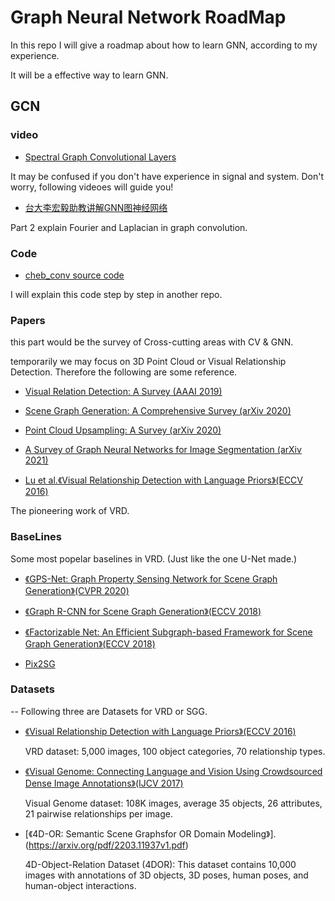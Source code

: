 # Graph Neural Network RoadMap 
In this repo I will give a roadmap about how to learn GNN, according to my experience. 

It will be a effective way to learn GNN.

## GCN 
### video
+ [Spectral Graph Convolutional Layers](https://pytorch-geometric.readthedocs.io/en/latest/get_started/colabs.html) 

It may be confused if you don't have experience in signal and system. Don't worry, following videoes will guide you!

+ [台大李宏毅助教讲解GNN图神经网络](https://www.bilibili.com/video/BV1G54y1971S/?spm_id_from=333.337.search-card.all.click)

Part 2 explain Fourier and Laplacian in graph convolution.

### Code 
+ [cheb_conv source code](https://pytorch-geometric.readthedocs.io/en/latest/_modules/torch_geometric/nn/conv/cheb_conv.html#ChebConv)

I will explain this code step by step in another repo.

### Papers
this part would be the survey of Cross-cutting areas with CV & GNN.

temporarily we may focus on 3D Point Cloud or Visual Relationship Detection. Therefore the following are some reference.

+ [Visual Relation Detection: A Survey (AAAI 2019)](https://ieeexplore.ieee.org/stamp/stamp.jsp?tp=&arnumber=9693341)
+ [Scene Graph Generation: A Comprehensive Survey (arXiv 2020)](https://arxiv.org/pdf/2201.00443.pdf)
+ [Point Cloud Upsampling: A Survey (arXiv 2020)](https://arxiv.org/pdf/2106.04779.pdf)
+ [A Survey of Graph Neural Networks for Image Segmentation (arXiv 2021)](https://arxiv.org/pdf/2106.06307.pdf)

+ [Lu et al.《Visual Relationship Detection with Language Priors》(ECCV 2016)](https://arxiv.org/pdf/1608.00187.pdf)

The pioneering work of VRD.

### BaseLines
Some most popelar baselines in VRD. (Just like the one U-Net made.)

+ [《GPS-Net: Graph Property Sensing Network for Scene Graph Generation》(CVPR 2020)](https://openaccess.thecvf.com/content_CVPR_2020/papers/Lin_GPS-Net_Graph_Property_Sensing_Network_for_Scene_Graph_Generation_CVPR_2020_paper.pdf)

+ [《Graph R-CNN for Scene Graph Generation》(ECCV 2018)](https://arxiv.org/pdf/1808.00191.pdf)
+ [《Factorizable Net: An Efficient Subgraph-based Framework for Scene Graph Generation》(ECCV 2018)](https://arxiv.org/pdf/1806.11538.pdf)
+ [Pix2SG<Location-Free Scene Graph Generation>](https://arxiv.org/pdf/2303.10944v1.pdf)

### Datasets
-- Following three are Datasets for VRD or SGG.
+ [《Visual Relationship Detection with Language Priors》(ECCV 2016)](https://arxiv.org/pdf/1608.00187.pdf)

  VRD dataset: 5,000 images, 100 object categories, 70 relationship types.

+ [《Visual Genome: Connecting Language and Vision Using Crowdsourced Dense Image Annotations》(IJCV 2017)](https://arxiv.org/pdf/1602.07332.pdf)

  Visual Genome dataset: 108K images, average 35 objects, 26 attributes, 21 pairwise relationships per image.

+ [《4D-OR: Semantic Scene Graphsfor OR Domain Modeling》].(https://arxiv.org/pdf/2203.11937v1.pdf)
  
  4D-Object-Relation Dataset (4DOR): This dataset contains 10,000 images with annotations of 3D objects, 3D poses, human poses, and human-object interactions.




